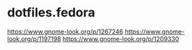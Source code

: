 # dotfiles.fedora

https://www.gnome-look.org/p/1267246
https://www.gnome-look.org/p/1197198
https://www.gnome-look.org/p/1209330
